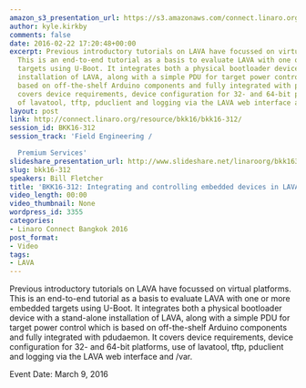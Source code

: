 ```yaml
---
amazon_s3_presentation_url: https://s3.amazonaws.com/connect.linaro.org/bkk16/Presentations/Wednesday/BKK16-312.pdf
author: kyle.kirkby
comments: false
date: 2016-02-22 17:20:48+00:00
excerpt: Previous introductory tutorials on LAVA have focussed on virtual platforms.
  This is an end-to-end tutorial as a basis to evaluate LAVA with one or more embedded
  targets using U-Boot. It integrates both a physical bootloader device with a stand-alone
  installation of LAVA, along with a simple PDU for target power control which is
  based on off-the-shelf Arduino components and fully integrated with pdudaemon. It
  covers device requirements, device configuration for 32- and 64-bit platforms, use
  of lavatool, tftp, pduclient and logging via the LAVA web interface and /var.
layout: post
link: http://connect.linaro.org/resource/bkk16/bkk16-312/
session_id: BKK16-312
session_track: 'Field Engineering /

  Premium Services'
slideshare_presentation_url: http://www.slideshare.net/linaroorg/bkk16312-integrating-and-controlling-embedded-devices-in-lava
slug: bkk16-312
speakers: Bill Fletcher
title: 'BKK16-312: Integrating and controlling embedded devices in LAVA'
video_length: 00:00
video_thumbnail: None
wordpress_id: 3355
categories:
- Linaro Connect Bangkok 2016
post_format:
- Video
tags:
- LAVA
---
```


Previous introductory tutorials on LAVA have focussed on virtual platforms. This is an end-to-end tutorial as a basis to evaluate LAVA with one or more embedded targets using U-Boot. It integrates both a physical bootloader device with a stand-alone installation of LAVA, along with a simple PDU for target power control which is based on off-the-shelf Arduino components and fully integrated with pdudaemon. It covers device requirements, device configuration for 32- and 64-bit platforms, use of lavatool, tftp, pduclient and logging via the LAVA web interface and /var.

Event Date: March 9, 2016
